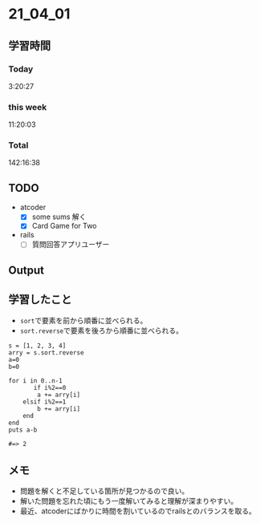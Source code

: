 # 21_04_01


## 学習時間
### Today
3:20:27

### this week
11:20:03

### Total
142:16:38

## TODO
* atcoder
	- [x] some sums 解く
	- [x] Card Game for Two
* rails
  - [ ] 質問回答アプリユーザー

## Output

## 学習したこと
* `sort`で要素を前から順番に並べられる。
* `sort.reverse`で要素を後ろから順番に並べられる。

```
s = [1, 2, 3, 4]
arry = s.sort.reverse
a=0 
b=0 

for i in 0..n-1
       if i%2==0 
        a += arry[i]
    elsif i%2==1 
        b += arry[i]
    end
end
puts a-b

#=> 2
```

## メモ
* 問題を解くと不足している箇所が見つかるので良い。
* 解いた問題を忘れた頃にもう一度解いてみると理解が深まりやすい。
* 最近、atcoderにばかりに時間を割いているのでrailsとのバランスを取る。


